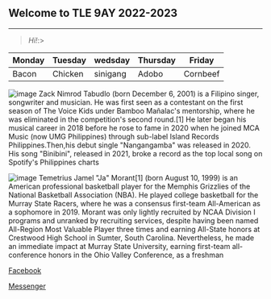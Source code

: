 ## Welcome to TLE 9AY 2022-2023
---
>*Hi!*:>

| Monday | Tuesday | wedsday | Thursday | Friday |
| ------ | ------- | ------- | -------- | ------ |
| Bacon | Chicken | sinigang|  Adobo | Cornbeef |

![image](https://user-images.githubusercontent.com/118234208/203453114-1c954f95-89e2-4f55-b4aa-c3e7f9cbb484.png)
Zack Nimrod Tabudlo (born December 6, 2001) is a Filipino singer, songwriter and musician. He was first seen as a contestant on the first season of The Voice Kids under Bamboo Mañalac's mentorship, where he was eliminated in the competition's second round.[1] He later began his musical career in 2018 before he rose to fame in 2020 when he joined MCA Music (now UMG Philippines) through sub-label Island Records Philippines.Then,his debut single "Nangangamba" was released in 2020. His song "Binibini", released in 2021, broke a record as the top local song on Spotify's Philippines charts

![image](https://user-images.githubusercontent.com/118234208/203452896-724c9f99-f131-4d85-8630-5198c24c644a.png)
Temetrius Jamel "Ja" Morant[1] (born August 10, 1999) is an American professional basketball player for the Memphis Grizzlies of the National Basketball Association (NBA). He played college basketball for the Murray State Racers, where he was a consensus first-team All-American as a sophomore in 2019.
Morant was only lightly recruited by NCAA Division I programs and unranked by recruiting services, despite having been named All-Region Most Valuable Player three times and earning All-State honors at Crestwood High School in Sumter, South Carolina. Nevertheless, he made an immediate impact at Murray State University, earning first-team all-conference honors in the Ohio Valley Conference, as a freshman

[Facebook](https://www.facebook.com/JohnLaurenceBazar)

[Messenger](https://www.messenger.com/JohnLaurenceBazar)
